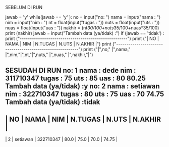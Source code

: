 
SEBELUM DI RUN

jawab = 'y'
while(jawab == 'y' ):
    no = input("no: ")
    nama = input("nama : ")
    nim = input("nim : ")
    nt = float(input("tugas : "))
    nuts = float(input("uts : "))
    nuas = float(input("uas : "))
    nakhir  = (nt*30/100+nuts*35/100+nuas*35/100)
    print (nakhir)
    jawab = input("Tambah data (ya/tidak) :")
if (jawab == 'tidak') :
    print ("-----------------------------------------------------")
    print ("| NO |   NAMA   |  NIM  | N.TUGAS | N.UTS | N.AKHIR |")
    print ("-----------------------------------------------------------")
    print ("|",no," |",nama," |",nim,"|",nt,"|",nuts," |",nuas," |",nakhir,"|")
    
    
  
  SESUDAH DI RUN
   no: 1
nama : dede
nim : 311710347
tugas : 75
uts : 85
uas : 80
80.25
Tambah data (ya/tidak) :y
no: 2
nama : setiawan
nim : 322710347
tugas : 80
uts : 75
uas : 70
74.75
Tambah data (ya/tidak) :tidak
-----------------------------------------------------
| NO |   NAMA   |  NIM  | N.TUGAS | N.UTS | N.AKHIR |
-----------------------------------------------------------
| 2  | setiawan  | 322710347 | 80.0 | 75.0  | 70.0  | 74.75 |
>>> 

